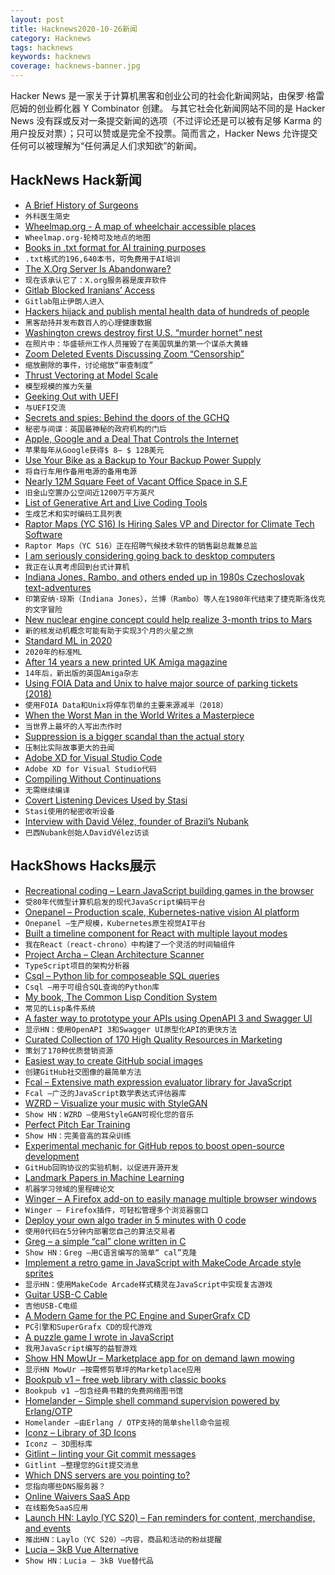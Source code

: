 ```yaml
---
layout: post
title: Hacknews2020-10-26新闻
category: Hacknews
tags: hacknews
keywords: hacknews
coverage: hacknews-banner.jpg
---
```


Hacker News 是一家关于计算机黑客和创业公司的社会化新闻网站，由保罗·格雷厄姆的创业孵化器 Y Combinator 创建。
与其它社会化新闻网站不同的是 Hacker News 没有踩或反对一条提交新闻的选项（不过评论还是可以被有足够 Karma 的用户投反对票）；只可以赞或是完全不投票。简而言之，Hacker News 允许提交任何可以被理解为“任何满足人们求知欲”的新闻。

## HackNews Hack新闻


- [A Brief History of Surgeons](https://www.laphamsquarterly.org/roundtable/brief-history-surgeons)
- `外科医生简史`
- [Wheelmap.org - A map of wheelchair accessible places](https://wheelmap.org/)
- `Wheelmap.org-轮椅可及地点的地图`
- [Books in .txt format for AI training purposes](https://twitter.com/theshawwn/status/1320282149329784833)
- `.txt格式的196,640本书，可免费用于AI培训`
- [The X.Org Server Is Abandonware?](https://www.phoronix.com/scan.php?page=news_item&px=XServer-Abandonware)
- `现在该承认它了：X.org服务器是废弃软件`
- [Gitlab Blocked Iranians’ Access](https://ahmadhaghighi.com/blog/2020/gitlab/)
- `Gitlab阻止伊朗人进入`
- [Hackers hijack and publish mental health data of hundreds of people](https://www.foreigner.fi/articulo/national/scandal-over-the-hijack-and-and-publication-of-private-mental-health-data/20201023121903008599.html)
- `黑客劫持并发布数百人的心理健康数据`
- [Washington crews destroy first U.S. “murder hornet” nest](https://www.axios.com/washington-state-murder-hornets-nest-photos-39e04acb-50da-4c3d-8a8d-4993e1fe2780.html)
- `在照片中：华盛顿州工作人员摧毁了在美国筑巢的第一个谋杀大黄蜂`
- [Zoom Deleted Events Discussing Zoom “Censorship”](https://www.buzzfeednews.com/article/janelytvynenko/zoom-deleted-events-censorship)
- `缩放删除的事件，讨论缩放“审查制度”`
- [Thrust Vectoring at Model Scale](https://bps.space/)
- `模型规模的推力矢量`
- [Geeking Out with UEFI](https://oofhours.com/2019/09/02/geeking-out-with-uefi/)
- `与UEFI交流`
- [Secrets and spies: Behind the doors of the GCHQ](https://www.nationalgeographic.co.uk/history-and-civilisation/2020/10/secrets-and-spies-behind-the-doors-of-the-uks-most-enigmatic)
- `秘密与间谍：英国最神秘的政府机构的门后`
- [Apple, Google and a Deal That Controls the Internet](https://www.nytimes.com/2020/10/25/technology/apple-google-search-antitrust.html)
- `苹果每年从Google获得$ 8– $ 12B美元`
- [Use Your Bike as a Backup to Your Backup Power Supply](https://spectrum.ieee.org/geek-life/hands-on/use-your-bike-as-a-backup-to-your-backup-power-supply)
- `将自行车用作备用电源的备用电源`
- [Nearly 12M Square Feet of Vacant Office Space in S.F](http://socketsite.com/archives/2020/10/nearly-12-million-square-feet-of-vacant-office-space-in-s-f.html)
- `旧金山空置办公空间近1200万平方英尺`
- [List of Generative Art and Live Coding Tools](https://opinionatedguide.github.io#/Design/d5-gen)
- `生成艺术和实时编码工具列表`
- [Raptor Maps (YC S16) Is Hiring Sales VP and Director for Climate Tech Software](https://raptormaps.com/jobs/)
- `Raptor Maps（YC S16）正在招聘气候技术软件的销售副总裁兼总监`
- [I am seriously considering going back to desktop computers](http://misc-stuff.terraaeon.com/articles/locked-down-computers.html)
- `我正在认真考虑回到台式计算机`
- [Indiana Jones, Rambo, and others ended up in 1980s Czechoslovak text-adventures](https://arstechnica.com/gaming/2020/10/how-indiana-jones-fought-the-communists-and-led-an-era-of-activist-video-games/)
- `印第安纳·琼斯（Indiana Jones），兰博（Rambo）等人在1980年代结束了捷克斯洛伐克的文字冒险`
- [New nuclear engine concept could help realize 3-month trips to Mars](https://newatlas.com/space/nuclear-thermal-propulsion-ntp-nasa-unsc-tech-deep-space-travel/)
- `新的核发动机概念可能有助于实现3个月的火星之旅`
- [Standard ML in 2020](https://notes.eatonphil.com/standard-ml-in-2020.html)
- `2020年的标准ML`
- [After 14 years a new printed UK Amiga magazine](https://www.amiga-addict.com/)
- `14年后，新出版的英国Amiga杂志`
- [Using FOIA Data and Unix to halve major source of parking tickets (2018)](https://mchap.io/using-foia-data-and-unix-to-halve-major-source-of-parking-tickets.html)
- `使用FOIA Data和Unix将停车罚单的主要来源减半（2018）`
- [When the Worst Man in the World Writes a Masterpiece](https://fantasticanachronism.com/2020/10/22/when-the-worst-man-in-the-world-writes-a-masterpiece/)
- `当世界上最坏的人写出杰作时`
- [Suppression is a bigger scandal than the actual story](https://taibbi.substack.com/p/with-the-hunter-biden-expose-suppression-136)
- `压制比实际故事更大的丑闻`
- [Adobe XD for Visual Studio Code](https://letsxd.com/vscode)
- `Adobe XD for Visual Studio代码`
- [Compiling Without Continuations](https://dl.acm.org/doi/10.1145/3062341.3062380)
- `无需继续编译`
- [Covert Listening Devices Used by Stasi](https://www.cryptomuseum.com/intel/stasi/index.htm)
- `Stasi使用的秘密收听设备`
- [Interview with David Vélez, founder of Brazil’s Nubank](https://www.sequoiacap.com/newsletter/2018-08-15-david-velez)
- `巴西Nubank创始人DavidVélez访谈`


## HackShows Hacks展示

- [ Recreational coding – Learn JavaScript building games in the browser](https://codeguppy.com)
- `受80年代微型计算机启发的现代JavaScript编码平台`
- [ Onepanel – Production scale, Kubernetes-native vision AI platform](https://github.com/onepanelio/core)
- `Onepanel –生产规模，Kubernetes原生视觉AI平台`
- [ Built a timeline component for React with multiple layout modes](https://github.com/prabhuignoto/react-chrono)
- `我在React（react-chrono）中构建了一个灵活的时间轴组件`
- [ Project Archa – Clean Architecture Scanner](https://arc.patico.pro)
- `TypeScript项目的架构分析器`
- [ Csql – Python lib for composeable SQL queries](https://github.com/akdor1154/python-csql)
- `Csql –用于可组合SQL查询的Python库`
- [ My book, The Common Lisp Condition System](https://www.amazon.com/Common-Lisp-Condition-System-Mechanisms/dp/148426133X)
- `常见的Lisp条件系统`
- [ A faster way to prototype your APIs using OpenAPI 3 and Swagger UI](https://github.com/egorsmkv/openapi3-generator)
- `显示HN：使用OpenAPI 3和Swagger UI原型化API的更快方法`
- [ Curated Collection of 170 High Quality Resources in Marketing](https://swipe.tejasrane.co/)
- `策划了170种优质营销资源`
- [ Easiest way to create GitHub social images](https://socialify.git.ci/)
- `创建GitHub社交图像的最简单方法`
- [ Fcal – Extensive math expression evaluator library for JavaScript](https://github.com/5anthosh/fcal)
- `Fcal –广泛的JavaScript数学表达式评估器库`
- [ WZRD – Visualize your music with StyleGAN](https://wzrd.ai/)
- `Show HN：WZRD –使用StyleGAN可视化您的音乐`
- [ Perfect Pitch Ear Training](http://sergeykish.com/perfect-pitch-ear-training)
- `Show HN：完美音高的耳朵训练`
- [ Experimental mechanic for GitHub repos to boost open-source development](https://github.com/redbtc/octocat-loves-bitcoin)
- `GitHub回购协议的实验机制，以促进开源开发`
- [ Landmark Papers in Machine Learning](https://github.com/daturkel/learning-papers)
- `机器学习领域的里程碑论文`
- [ Winger – A Firefox add-on to easily manage multiple browser windows](https://addons.mozilla.org/en-US/firefox/addon/winger/)
- `Winger – Firefox插件，可轻松管理多个浏览器窗口`
- [ Deploy your own algo trader in 5 minutes with 0 code](https://streak.world)
- `使用0代码在5分钟内部署您自己的算法交易者`
- [ Greg – a simple “cal” clone written in C](https://greg-calendar.vercel.app)
- `Show HN：Greg –用C语言编写的简单“ cal”克隆`
- [ Implement a retro game in JavaScript with MakeCode Arcade style sprites](https://codeguppy.com/code.html?t=mars_attack&list=games)
- `显示HN：使用MakeCode Arcade样式精灵在JavaScript中实现复古游戏`
- [ Guitar USB-C Cable](https://bit.ly/2TgGQYJ)
- `吉他USB-C电缆`
- [ A Modern Game for the PC Engine and SuperGrafx CD](https://nicole.express/2020/space-ava-201-release.html)
- `PC引擎和SuperGrafx CD的现代游戏`
- [ A puzzle game I wrote in JavaScript](https://victorribeiro.com/scramble)
- `我用JavaScript编写的益智游戏`
- [Show HN MowUr – Marketplace app for on demand lawn mowing](http://www.mowur.com)
- `显示HN MowUr –按需修剪草坪的Marketplace应用`
- [ Bookpub v1 – free web library with classic books](http://bookpub.club)
- `Bookpub v1 –包含经典书籍的免费网络图书馆`
- [ Homelander – Simple shell command supervision powered by Erlang/OTP](https://github.com/blandinw/homelander)
- `Homelander –由Erlang / OTP支持的简单shell命令监视`
- [ Iconz – Library of 3D Icons](http://iconz.design/)
- `Iconz – 3D图标库`
- [ Gitlint – linting your Git commit messages](https://github.com/jorisroovers/gitlint)
- `Gitlint –整理您的Git提交消息`
- [ Which DNS servers are you pointing to?](https://which.nameserve.rs/)
- `您指向哪些DNS服务器？`
- [ Online Waivers SaaS App](https://www.speedywaiver.io)
- `在线豁免SaaS应用`
- [Launch HN: Laylo (YC S20) – Fan reminders for content, merchandise, and events](item?id=24886794)
- `推出HN：Laylo（YC S20）–内容，商品和活动的粉丝提醒`
- [ Lucia – 3kB Vue Alternative](https://github.com/aidenybai/lucia)
- `Show HN：Lucia – 3kB Vue替代品`

